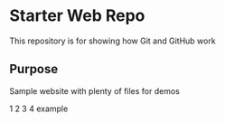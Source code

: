 # Starter Web Repo

This repository is for showing how Git and GitHub work

## Purpose

Sample website with plenty of files for demos

1
2
3
4
example

